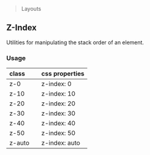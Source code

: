 > Layouts

## Z-Index

Utilities for manipulating the stack order of an element.

### Usage

| class |  | css properties |
|:--|:--|:--|
| z-0 |  | z-index: 0 |
| z-10 |  | z-index: 10 |
| z-20 |  | z-index: 20 |
| z-30 |  | z-index: 30 |
| z-40 |  | z-index: 40 |
| z-50 |  | z-index: 50 |
| z-auto |  | z-index: auto |
